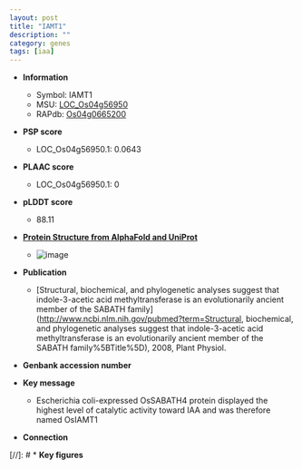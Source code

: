 ```yaml
---
layout: post
title: "IAMT1"
description: ""
category: genes
tags: [iaa]
---
```


* **Information**  
    + Symbol: IAMT1  
    + MSU: [LOC_Os04g56950](http://rice.plantbiology.msu.edu/cgi-bin/ORF_infopage.cgi?orf=LOC_Os04g56950)  
    + RAPdb: [Os04g0665200](http://rapdb.dna.affrc.go.jp/viewer/gbrowse_details/irgsp1?name=Os04g0665200)  

* **PSP score**  
    + LOC_Os04g56950.1: 0.0643 

* **PLAAC score**  
    + LOC_Os04g56950.1: 0 

* **pLDDT score**
    + 88.11

* **[Protein Structure from AlphaFold and UniProt](https://www.uniprot.org/uniprotkb/Q0J998/entry#structure)**
    + ![image](https://ricepsp.github.io/images/Q0/AF-Q0J998-F1.png)

* **Publication**  
    + [Structural, biochemical, and phylogenetic analyses suggest that indole-3-acetic acid methyltransferase is an evolutionarily ancient member of the SABATH family](http://www.ncbi.nlm.nih.gov/pubmed?term=Structural, biochemical, and phylogenetic analyses suggest that indole-3-acetic acid methyltransferase is an evolutionarily ancient member of the SABATH family%5BTitle%5D), 2008, Plant Physiol.

* **Genbank accession number**  

* **Key message**  
    + Escherichia coli-expressed OsSABATH4 protein displayed the highest level of catalytic activity toward IAA and was therefore named OsIAMT1

* **Connection**  

[//]: # * **Key figures**  


